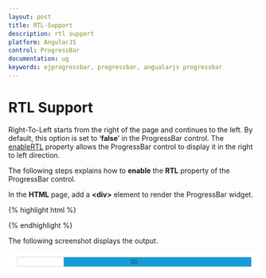 ```yaml
---
layout: post
title: RTL-Support
description: rtl support
platform: AngularJS
control: ProgressBar
documentation: ug
keywords: ejprogressbar, progressbar, angualarjs progressbar
---
```


# RTL Support

Right-To-Left starts from the right of the page and continues to the left. By default, this option is set to ‘**false**’ in the ProgressBar control. The [enableRTL](https://help.syncfusion.com/api/js/ejprogressbar#members:enablertl) property allows the ProgressBar control to display it in the right to left direction.

The following steps explains how to **enable** the **RTL** property of the ProgressBar control.

In the **HTML** page, add a **&lt;div&gt;** element to render the ProgressBar widget.

{% highlight html %}

<div class="control">
  <div id="progressbar" ej-progressbar e-enablertl="true" e-value="80" e-text="80" e-height="20" e-width="500">
  </div>
</div>

{% endhighlight %}

The following screenshot displays the output.

![](RTL-Support_images/RTL-Support_img1.png)



















